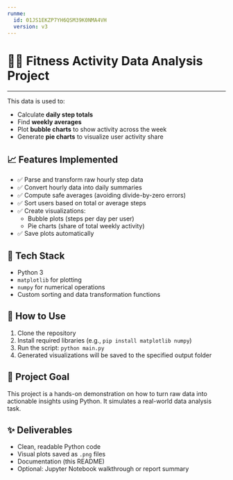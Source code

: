 ```yaml
---
runme:
  id: 01JS1EKZP7YH6QSM39K0NMA4VH
  version: v3
---
```


# 🏃‍♂️ Fitness Activity Data Analysis Project

---
This data is used to:
- Calculate **daily step totals**
- Find **weekly averages**
- Plot **bubble charts** to show activity across the week
- Generate **pie charts** to visualize user activity share


## 📈 Features Implemented

- ✅ Parse and transform raw hourly step data
- ✅ Convert hourly data into daily summaries
- ✅ Compute safe averages (avoiding divide-by-zero errors)
- ✅ Sort users based on total or average steps
- ✅ Create visualizations:
  - Bubble plots (steps per day per user)
  - Pie charts (share of total weekly activity)
- ✅ Save plots automatically


## 🧰 Tech Stack

- Python 3
- `matplotlib` for plotting
- `numpy` for numerical operations
- Custom sorting and data transformation functions


## 🚀 How to Use

1. Clone the repository
2. Install required libraries (e.g., `pip install matplotlib numpy`)
3. Run the script: `python main.py`
4. Generated visualizations will be saved to the specified output folder


## 📌 Project Goal

This project is a hands-on demonstration on how to turn raw data into actionable insights using Python. It simulates a real-world data analysis task.

## ✨ Deliverables

- Clean, readable Python code
- Visual plots saved as `.png` files
- Documentation (this README)
- Optional: Jupyter Notebook walkthrough or report summary
